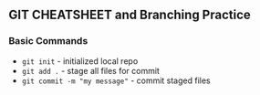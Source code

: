 ## GIT CHEATSHEET and Branching Practice


### Basic Commands
* `git init` - initialized local repo
* `git add .` - stage all files for commit
* `git commit -m "my message"` - commit staged files 
